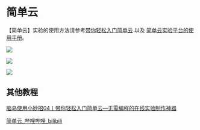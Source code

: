 # 简单云 <!-- {docsify-ignore-all} -->

【简单云】实验的使用方法请参考[带你轻松入门简单云](https://mp.weixin.qq.com/s/Ly3Sa_9uwE9onAHZbHtLzA) 以及 [简单云实验平台的使用手册](https://www.naodao.com/public/air_cog_sci.pdf)。

![](https://cdn.nlark.com/yuque/0/2022/gif/26719757/1647583370041-ad782826-a3b1-4667-ba83-dbc8954dc5f1.gif)

![](https://cdn.nlark.com/yuque/0/2022/png/26719757/1647583362060-8b85c2e1-bb4d-4ab0-9d2f-260279085466.png)

![](https://cdn.nlark.com/yuque/0/2022/png/26719757/1647583370141-ebcd526f-1222-4d90-9a67-3f2e57f80710.png)



## 其他教程
[脑岛使用小妙招04丨带你轻松入门简单云—无需编程的在线实验制作神器](https://mp.weixin.qq.com/s/Ly3Sa_9uwE9onAHZbHtLzA)

[简单云_哔哩哔哩_bilibili](https://www.bilibili.com/video/BV1g14y147ZT?p=6)

